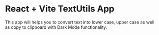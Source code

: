 # React + Vite TextUtils App
This app will helps you to convert text into lower case, upper case as well as copy to clipboard with Dark Mode functionality.
